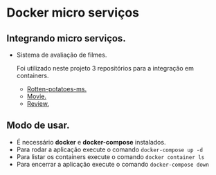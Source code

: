 # Docker micro serviços
  
  ## Integrando micro serviços.
  - Sistema de avaliação de filmes.
    
    Foi utilizado neste projeto 3 repositórios para a integração em containers.

    * [Rotten-potatoes-ms.](https://github.com/marcio-machado76/rotten-potatoes-ms)
    * [Movie.](https://github.com/marcio-machado76/movie)
    * [Review.](https://github.com/marcio-machado76/review)


## Modo de usar.
  - É necessário **docker** e **docker-compose** instalados.
  - Para rodar a aplicação execute o comando `docker-compose up -d`
  - Para listar os containers execute o comando `docker container ls`
  - Para encerrar a aplicação execute o comando `docker-compose down`
